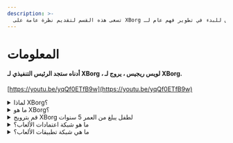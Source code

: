 ```yaml
---
description: >-
  تسعى هذه القسم لتقديم نظرة عامة على XBorg قبل استكشاف القارئ لبقية هذا الوثيقة. هذا هو أفضل مكان للبدء في تطوير فهم عام لـ XBorg
---
```


# المعلومات

#### أدناه ستجد الرئيس التنفيذي لـ XBorg ، لويس ريجيس ، يروج لـ XBorg.



[https://youtu.be/yqQf0ETfB9w](https://youtu.be/yqQf0ETfB9w)

<details>

<summary>لماذا XBorg؟</summary>

في المجتمع الحالي ، حيث يصبح الوقت الفراغي متزايدًا ، يقضي اللاعبون ساعات لا تحصى في عوالم الألعاب. ومع ذلك ، يتم تقدير البيانات التي تنشأ من هذه التجارب بشكل غير كاف ومتفرقة عبر العديد من الألعاب. يدرك XBorg قيمة وقت اللاعبين ويسعى لجعل بياناتهم ذات مغزى وقيمة.

تتفاقم مشكلة تجزئة بيانات اللاعبين بسبب حقيقة أن اللاعبين لا يتم مكافأتهم دائمًا على مساهماتهم في نجاح اللعبة. على الرغم من أنها جزء أساسي من نظام الألعاب ، فإن اللاعبين غالبًا ما يفشلون في إدراك أي قيمة تنشأ عن طريق لعبهم. هذه المشكلة الكبيرة تؤثر على العديد من اللاعبين وتستدعي حلاً.

</details>

<details>

<summary>ما هو XBorg؟</summary>

يقوم XBorg بثورة في صناعة الألعاب من خلال تمكين اللاعبين من إنشاء هويتهم الرقمية للألعاب من خلال شبكة اعتمادات. إنه يمهد الطريق لجيل جديد من تطبيقات الألعاب المحسنة وحالات الاستخدام.

بإمكانية استقطاب عشرات الملايين من اللاعبين في نظام Web3 ، فإن XBorg مستعدة لتحويل مستقبل الألعاب كما نعرفه.

يدعم XBorg أفضل العلامات التجارية والمستثمرين في Web3 ويضم أكثر اللاعبين تنافسية في Web3 gaming.

</details>

<details>

<summary>قم بترويج XBorg لطفل يبلغ من العمر 5 سنوات</summary>

مرحبًا يا صغيري! هل لعبت أي ألعاب على جهازك اللوحي أو هاتفك؟ حسنًا ، هناك شيء جديد حقًا رائع يسمى XBorg سيجعل تجربة اللعب الخاصة بك أكثر متعة!

XBorg مثل أداة خاصة تساعدك على إنشاء شخصيتك الرقمية الخاصة التي يمكنك استخدامها للعب الألعاب. إنه مثل صنع بطل خارق خاص بك!

وأفضل جزء هو أن بطلك الخارق يمنحك قوى خارقة في تطبيقات الألعاب الأخرى الرائعة أيضًا. إنه مثل منح القوى الخارقة لكل لاعب على كوكب الأرض.

يتم دعم XBorg من قبل بعض الأشخاص المهمين والذكيين الذين يعتقدون أنه سيغير طريقة لعبنا للألعاب في المستقبل. لذا استعد ، لأن XBorg سيكون أمرًا كبيرًا حقًا!

</details>

<details>

<summary>ما هو شبكة اعتمادات الألعاب؟</summary>

تعد شبكة الاعتمادات مثل محور بيانات الألعاب الشخصية لكل لاعب. إنها تجمع جميع بيانات اللاعبين من الألعاب والتطبيقات المختلفة في هوية واحدة ، مثل أدائهم في اللعبة ، والمجتمعات الألعاب التي ينتمون إليها ، وعدد البطولات التي فازوا بها. إنها الهوية الرقمية للاعبين.

يتتبع نظامنا ثلاثة أنواع من بيانات المستخدم:

1. المشاركة في الرياضات الإلكترونية
2. أداء الألعاب
3. النشاط الاجتماعي / الجماهيري

نجمع هذه البيانات من منصات شهيرة مثل Steam و FaceIt و Riot Games و Twitter و Discord ومصادر السلسلة.

من الناحية التقنية ، تستخدم شبكة اعتمادات الألعاب الرموز المرتبطة بروح اللاعبين (NFTs غير القابلة للتحويل) لتخزين بياناتهم بأمان. يضمن لاعبونا مجمع البيانات المتقدم ، XBorg ، أن يمتلك اللاعبون بياناتهم بالكامل.

شبكة الاعتمادات هي الكتلة الأساسية التي تسمح بإنشاء تطبيقات ألعاب محسنة وألعاب متصلة بهوية اللاعبين.

لذلك ، تخيل بروتوكول Lens للألعاب.

</details>

<details>

<summary>ما هي شبكة تطبيقات الألعاب؟</summary>

شبكة تطبيقات الألعاب هي مجموعة من تطبيقات الألعاب التي تستخدم هوية اللاعب الرقمية. يمكن استخدام شبكة الاعتمادات الخاصة بنا لإنشاء تطبيقات ألعاب متقدمة أكثر ، مثل منصة البطولات التي تطابق اللاعبين بناءً على تاريخهم ، أو منصة إطلاق GameFi soulbound ، أو تطبيق مواعدة الألعاب الذي يطابق اللاعبين بناءً على اعتماداتهم. يمكن للعلامات التجارية أيضًا استخدام هذه الشبكة لاستحواذ المستخدمين بناءً على بيانات اللاعب. تقدم شبكة تطبيقات الألعاب إمكانيات لا حصر لها لتجربة لعب أكثر تخصيصًا ومتعة.

نحن نعتزم استخدام شبكة الاعتمادات بدون إذن بحيث يمكن لأي مطورين بناء تطبيقات جديدة رائعة :)&#x20;

</details>